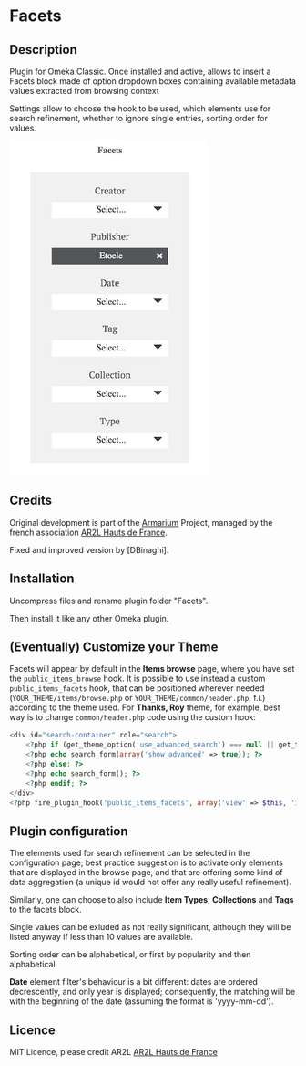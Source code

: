 # Facets

## Description

Plugin for Omeka Classic. Once installed and active, allows to insert a Facets block made of option dropdown boxes containing available metadata values extracted from browsing context

Settings allow to choose the hook to be used, which elements use for search refinement, whether to ignore single entries, sorting order for values.

![Facets screenshot](./facets.jpg)

## Credits

Original development is part of the [Armarium](https://www.armarium-hautsdefrance.fr/) Project, managed by the french association [AR2L Hauts de France](http://www.ar2l-hdf.fr/).

Fixed and improved version by [DBinaghi].

## Installation
Uncompress files and rename plugin folder "Facets".

Then install it like any other Omeka plugin.

## (Eventually) Customize your Theme

Facets will appear by default in the <b>Items browse</b> page, where you have set the `public_items_browse` hook. It is possible to use instead a custom `public_items_facets` hook, that can be positioned wherever needed (`YOUR_THEME/items/browse.php` or `YOUR_THEME/common/header.php`, f.i.) according to the theme used. For <b>Thanks, Roy</b> theme, for example, best way is to change `common/header.php` code using the custom hook:
```php
<div id="search-container" role="search">
    <?php if (get_theme_option('use_advanced_search') === null || get_theme_option('use_advanced_search')): ?>
    <?php echo search_form(array('show_advanced' => true)); ?>
    <?php else: ?>
    <?php echo search_form(); ?>
    <?php endif; ?>
</div>
<?php fire_plugin_hook('public_items_facets', array('view' => $this, 'item' => $item)); ?>
```

## Plugin configuration

The elements used for search refinement can be selected in the configuration page; best practice suggestion is to activate only elements that are displayed in the browse page, and that are offering some kind of data aggregation (a unique id would not offer any really useful refinement).

Similarly, one can choose to also include <b>Item Types</b>, <b>Collections</b> and <b>Tags</b> to the facets block.

Single values can be exluded as not really significant, although they will be listed anyway if less than 10 values are available.

Sorting order can be alphabetical, or first by popularity and then alphabetical.

<b>Date</b> element filter's behaviour is a bit different: dates are ordered decrescently, and only year is displayed; consequently, the matching will be with the beginning of the date (assuming the format is 'yyyy-mm-dd').

## Licence
MIT Licence, please credit AR2L [AR2L Hauts de France](http://www.ar2l-hdf.fr/)
